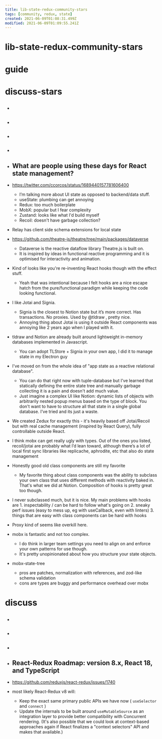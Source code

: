 ```yaml
---
title: lib-state-redux-community-stars
tags: [community, redux, state]
created: 2021-06-09T01:08:31.499Z
modified: 2021-06-09T01:09:55.241Z
---
```


# lib-state-redux-community-stars

# guide

# discuss-stars
- ## 

- ## 

- ## 

- ## 

- ## What are people using these days for React state management?
- https://twitter.com/ccorcos/status/1689440157781606400
  - I’m talking more about UI state as opposed to backend/data stuff.
  - useState: plumbing can get annoying
  - Redux: too much boilerplate
  - MobX: popular but I fear complexity
  - Zustand: looks like what I'd build myself
  - Recoil: doesn't have garbage collection?

- Relay has client side schema extensions for local state

- https://github.com/theatre-js/theatre/tree/main/packages/dataverse
  - Dataverse is the reactive dataflow library Theatre.js is built on. 
  - It is inspired by ideas in functional reactive programming and it is optimised for interactivity and animation.
- Kind of looks like you're re-inventing React hooks though with the effect stuff.
  - Yeah that was intentional because I felt hooks are a nice escape hatch from the pure/functional paradigm while keeping the code looking functional. 
- I like Jotai and Signia. 
  - Signia is the closest to Notion state but it’s more correct. Has transactions. No proxies. Used by @tldraw , pretty nice.
  - Annoying thing about Jotai is using it outside React components was annoying like 2 years ago when I played with it.

- tldraw and Notion are already built around lightweight in-memory databases implemented in Javascript.
  - You can adopt TLStore + Signia in your own app, I did it to manage state in my Electron guy

- I've moved on from the whole idea of "app state as a reactive relational database". 
  - You can do that right now with tuple-database but I've learned that statically defining the entire state tree and manually garbage collecting it is a pain and doesn't add much value.
  - Just imagine a complex UI like Notion: dynamic lists of objects with arbitrarily nested popup menus based on the type of block. You don't want to have to structure all that state in a single global database. I've tried and its just a waste.

- We created Zedux for exactly this - it's heavily based off Jotai/Recoil but with real cache management (inspired by React Query), fully controllable outside React.

- I think mobx can get really ugly with types. Out of the ones you listed, recoil/jotai are probably what I’d lean toward, although there’s a lot of local first sync libraries like replicache, aphrodite, etc that also do state management

- Honestly good old class components are still my favorite
  - My favorite thing about class components was the ability to subclass your own class that uses different methods with reactivity baked in. That's what we did at Notion. Composition of hooks is pretty great too though.
- I never subclassed much, but it is nice. My main problems with hooks are 1. inspectability / can be hard to follow what's going on 2. sneaky perf issues (easy to mess up, eg with useCallback, even with linters) 3. things that are easy with class components can be hard with hooks

- Proxy kind of seems like overkill here.

- mobx is fantastic and not too complex.
  - I do think in larger team settings you need to align on and enforce your own patterns for use though. 
  - It's pretty unopinionated about how you structure your state objects.

- mobx-state-tree
  - pros are patches, normalization with references, and zod-like schema validation
  - cons are types are buggy and performance overhead over mobx
# discuss
- ## 

- ## 

- ## 

- ## React-Redux Roadmap: version 8.x, React 18, and TypeScript
- https://github.com/reduxjs/react-redux/issues/1740
- most likely React-Redux v8 will:
  - Keep the exact same primary public APIs we have now ( `useSelector` and `connect` )
  - Update the internals to be built around `useMutableSource` as an integration layer to provide better compatibility with Concurrent rendering. (It's also possible that we could look at context-based approaches again if React finalizes a "context selectors" API and makes that available.)
